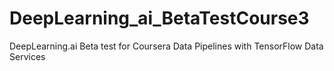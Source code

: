 # DeepLearning_ai_BetaTestCourse3
DeepLearning.ai Beta test for Coursera Data Pipelines with TensorFlow Data Services
